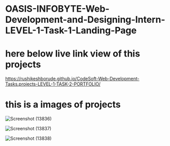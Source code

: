 # OASIS-INFOBYTE-Web-Development-and-Designing-Intern-LEVEL-1-Task-1-Landing-Page

# here below live link view of this projects
https://rushikeshborude.github.io/CodeSoft-Web-Development-Tasks.projects-LEVEL-1-TASK-2-PORTFOLIO/


# this is a images of projects
![Screenshot (13836)](https://github.com/RushikeshBorude/OASIS-INFOBYTE-Web-Development-and-Designing-Intern-LEVEL-1-Task-1-Landing-Page/assets/86228914/a1cb04c3-70ef-4138-9ccb-5b1a7e3982c8)



![Screenshot (13837)](https://github.com/RushikeshBorude/OASIS-INFOBYTE-Web-Development-and-Designing-Intern-LEVEL-1-Task-1-Landing-Page/assets/86228914/b147aac7-5739-49b0-a1d9-622bb064991b)




![Screenshot (13838)](https://github.com/RushikeshBorude/OASIS-INFOBYTE-Web-Development-and-Designing-Intern-LEVEL-1-Task-1-Landing-Page/assets/86228914/d2b0a218-9869-43a9-b4c7-64bb0a5c8e20)
